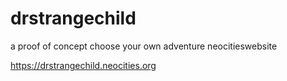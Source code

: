 # drstrangechild
a proof of concept choose your own adventure neocitieswebsite

https://drstrangechild.neocities.org
